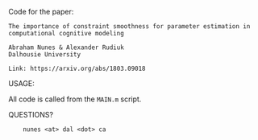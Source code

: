 Code for the paper: 

``` 
The importance of constraint smoothness for parameter estimation in computational cognitive modeling

Abraham Nunes & Alexander Rudiuk 
Dalhousie University

Link: https://arxiv.org/abs/1803.09018

```

USAGE: 

All code is called from the `MAIN.m` script. 

QUESTIONS?

```
    nunes <at> dal <dot> ca
```





